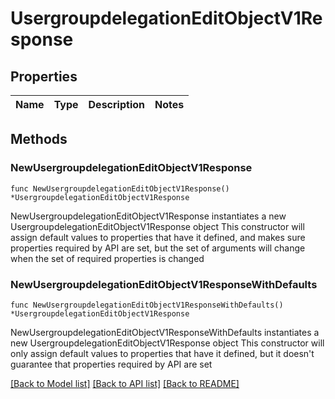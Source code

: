 # UsergroupdelegationEditObjectV1Response

## Properties

Name | Type | Description | Notes
------------ | ------------- | ------------- | -------------

## Methods

### NewUsergroupdelegationEditObjectV1Response

`func NewUsergroupdelegationEditObjectV1Response() *UsergroupdelegationEditObjectV1Response`

NewUsergroupdelegationEditObjectV1Response instantiates a new UsergroupdelegationEditObjectV1Response object
This constructor will assign default values to properties that have it defined,
and makes sure properties required by API are set, but the set of arguments
will change when the set of required properties is changed

### NewUsergroupdelegationEditObjectV1ResponseWithDefaults

`func NewUsergroupdelegationEditObjectV1ResponseWithDefaults() *UsergroupdelegationEditObjectV1Response`

NewUsergroupdelegationEditObjectV1ResponseWithDefaults instantiates a new UsergroupdelegationEditObjectV1Response object
This constructor will only assign default values to properties that have it defined,
but it doesn't guarantee that properties required by API are set


[[Back to Model list]](../README.md#documentation-for-models) [[Back to API list]](../README.md#documentation-for-api-endpoints) [[Back to README]](../README.md)


